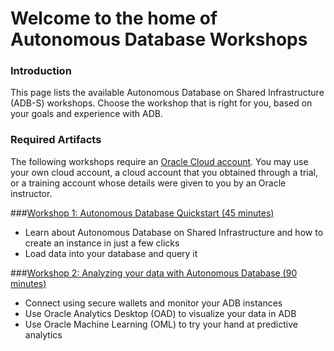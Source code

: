 
# Welcome to the home of Autonomous Database Workshops

###  Introduction

This page lists the available Autonomous Database on Shared Infrastructure (ADB-S) workshops. Choose the workshop that is right for you, based on your goals and experience with ADB.

### Required Artifacts

The following workshops require an <a href="https://www.oracle.com/cloud/free/" target="\_blank"> Oracle Cloud account</a>. You may use your own cloud account, a cloud account that you obtained through a trial, or a training account whose details were given to you by an Oracle instructor.

###[Workshop 1: Autonomous Database Quickstart (45 minutes)](https://apexapps.oracle.com/pls/apex/dbpm/r/livelabs/view-workshop?p180_id=582)
- Learn about Autonomous Database on Shared Infrastructure and how to create an instance in just a few clicks
- Load data into your database and query it

###[Workshop 2: Analyzing your data with Autonomous Database (90 minutes)](https://apexapps.oracle.com/pls/apex/dbpm/r/livelabs/view-workshop?p180_id=553)
- Connect using secure wallets and monitor your ADB instances
- Use Oracle Analytics Desktop (OAD) to visualize your data in ADB
- Use Oracle Machine Learning (OML) to try your hand at predictive analytics

